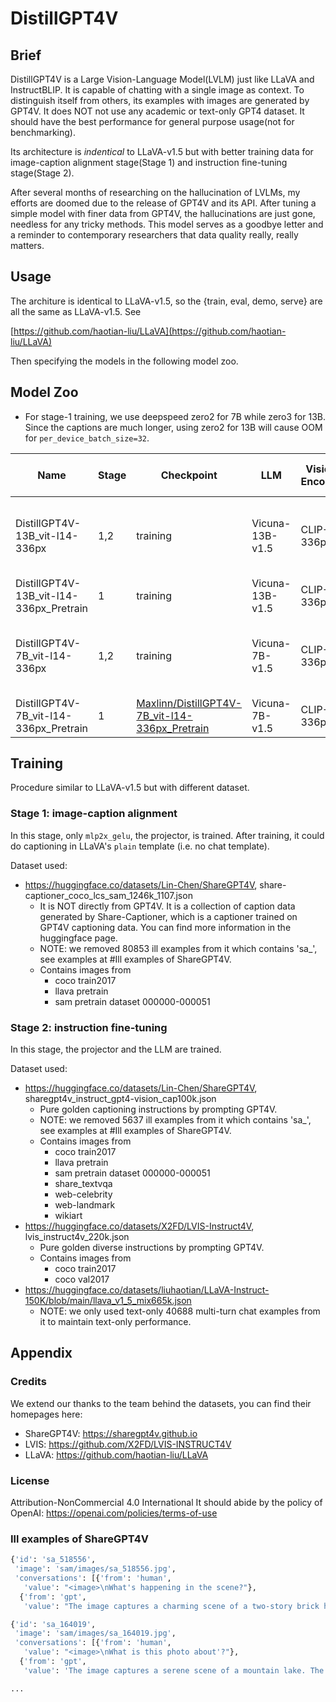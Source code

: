 # DistillGPT4V

## Brief

DistillGPT4V is a Large Vision-Language Model(LVLM) just like LLaVA and InstructBLIP. It is capable of chatting with a single image as context. To distinguish itself from others, its examples with images are generated by GPT4V. It does NOT not use any academic or text-only GPT4 dataset. It should have the best performance for general purpose usage(not for benchmarking).

Its architecture is *indentical* to LLaVA-v1.5 but with better training data for image-caption alignment stage(Stage 1) and instruction fine-tuning stage(Stage 2).

After several months of researching on the hallucination of LVLMs, my efforts are doomed due to the release of GPT4V and its API. After tuning a simple model with finer data from GPT4V, the hallucinations are just gone, needless for any tricky methods. This model serves as a goodbye letter and a reminder to contemporary researchers that data quality really, really matters.

## Usage

The architure is identical to LLaVA-v1.5, so the {train, eval, demo, serve} are all the same as LLaVA-v1.5. See

[https://github.com/haotian-liu/LLaVA](https://github.com/haotian-liu/LLaVA)

Then specifying the models in the following model zoo.

## Model Zoo

- For stage-1 training, we use deepspeed zero2 for 7B while zero3 for 13B. Since the captions are much longer, using zero2 for 13B will cause OOM for `per_device_batch_size=32`.


| Name                                    | Stage | Checkpoint                                                   | LLM             | Vision Encoder | Projection | Pretrain  Data Amount | Finetune Data Amount             | Pretrain Data                                                | Finetune Data                                                |
| --------------------------------------- | ----- | ------------------------------------------------------------ | --------------- | -------------- | ---------- | --------------------- | -------------------------------- | ------------------------------------------------------------ | ------------------------------------------------------------ |
| DistillGPT4V-13B_vit-l14-336px          | 1,2   | training                                                     | Vicuna-13B-v1.5 | CLIP-L-336px   | MLP-2x     | 1,166,048             | 359,787=<br />96388+222711+40688 | share-captioner_coco_lcs_sam_1246k_1107.json(filtered ill examples) | sharegpt4v_instruct_gpt4-vision_cap100k.json(filtered ill examples)<br /> lvis_instruct4v_220k.json<br />llava_v1_5_mix665k.json(only text-only examples) |
| DistillGPT4V-13B_vit-l14-336px_Pretrain | 1     | training                                                     | Vicuna-13B-v1.5 | CLIP-L-336px   | MLP-2x     | 1,166,048             | /                                | share-captioner_coco_lcs_sam_1246k_1107.json(filtered ill examples) | /                                                            |
| DistillGPT4V-7B_vit-l14-336px           | 1,2   | training                                                     | Vicuna-7B-v1.5  | CLIP-L-336px   | MLP-2x     | 1,166,048             | 359,787=<br />96388+222711+40688 | share-captioner_coco_lcs_sam_1246k_1107.json(filtered ill examples) | sharegpt4v_instruct_gpt4-vision_cap100k.json(filtered ill examples)<br /> lvis_instruct4v_220k.json<br />llava_v1_5_mix665k.json(only text-only examples) |
| DistillGPT4V-7B_vit-l14-336px_Pretrain  | 1     | [Maxlinn/DistillGPT4V-7B_vit-l14-336px_Pretrain](https://huggingface.co/Maxlinn/DistillGPT4V-7B_vit-l14-336px_Pretrain) | Vicuna-7B-v1.5  | CLIP-L-336px   | MLP-2x     | 1,166,048             | /                                | share-captioner_coco_lcs_sam_1246k_1107.json(filtered ill examples) | /                                                            |



## Training

Procedure similar to LLaVA-v1.5 but with different dataset.

### Stage 1: image-caption alignment

In this stage, only `mlp2x_gelu`, the projector, is trained. After training, it could do captioning in LLaVA's `plain` template (i.e. no chat template).

Dataset used:
- https://huggingface.co/datasets/Lin-Chen/ShareGPT4V, share-captioner_coco_lcs_sam_1246k_1107.json
    - It is NOT directly from GPT4V. It is a collection of caption data generated by Share-Captioner, which is a captioner trained on GPT4V captioning data. You can find more information in the huggingface page.
    - NOTE: we removed 80853 ill examples from it which contains 'sa_', see examples at #Ill examples of ShareGPT4V.
    - Contains images from
        - coco train2017
        - llava pretrain
        - sam pretrain dataset 000000-000051


### Stage 2: instruction fine-tuning

In this stage, the projector and the LLM are trained.

Dataset used:
- https://huggingface.co/datasets/Lin-Chen/ShareGPT4V, sharegpt4v_instruct_gpt4-vision_cap100k.json
    - Pure golden captioning instructions by prompting GPT4V.
    - NOTE: we removed 5637 ill examples from it which contains 'sa_', see examples at #Ill examples of ShareGPT4V.
    - Contains images from
        - coco train2017
        - llava pretrain
        - sam pretrain dataset 000000-000051
        - share_textvqa
        - web-celebrity
        - web-landmark
        - wikiart
- https://huggingface.co/datasets/X2FD/LVIS-Instruct4V, lvis_instruct4v_220k.json
    - Pure golden diverse instructions by prompting GPT4V.
    - Contains images from
        - coco train2017
        - coco val2017
- https://huggingface.co/datasets/liuhaotian/LLaVA-Instruct-150K/blob/main/llava_v1_5_mix665k.json
    - NOTE: we only used text-only 40688 multi-turn chat examples from it to maintain text-only performance.


## Appendix

### Credits

We extend our thanks to the team behind the datasets, you can find their homepages here:
- ShareGPT4V: https://sharegpt4v.github.io
- LVIS: https://github.com/X2FD/LVIS-INSTRUCT4V
- LLaVA: https://github.com/haotian-liu/LLaVA

### License

Attribution-NonCommercial 4.0 International It should abide by the policy of OpenAI: https://openai.com/policies/terms-of-use

### Ill examples of ShareGPT4V

```py
{'id': 'sa_518556',
 'image': 'sam/images/sa_518556.jpg',
 'conversations': [{'from': 'human',
   'value': "<image>\nWhat's happening in the scene?"},
  {'from': 'gpt',
   'value': "The image captures a charming scene of a two-story brick house nestled on a street corner. The house, with its black roof and chimney, exudes a sense of warmth and homeliness. A red car is parked in front of the house, adding a pop of color to the scene. On the left side of the house, a tree stands tall, providing a touch of nature amidst the urban setting. The sky above is a clear blue, suggesting a bright and sunny day. The perspective of the image is from the street, looking up at the house, giving a sense of scale and grandeur to the structure. The image does not provide any information that can be used to identify the landmark as 'sa_17448'."}]}

{'id': 'sa_164019',
 'image': 'sam/images/sa_164019.jpg',
 'conversations': [{'from': 'human',
   'value': "<image>\nWhat is this photo about'?"},
  {'from': 'gpt',
   'value': 'The image captures a serene scene of a mountain lake. The lake, with its light blue-green hue, is nestled in the heart of a rocky landscape. The rocks, a mix of gray and brown, are scattered around the lake, adding a rugged charm to the scene. The perspective of the image is from above, providing a bird\'s eye view of the lake and its surroundings. The sky, peeking through the top left corner of the image, adds a sense of depth and vastness to the scene. The image does not provide any specific information about the landmark "sa_17448". However, the unique combination of natural elements and the tranquil setting might be recognizable to those familiar with the area.'}]}

...
```